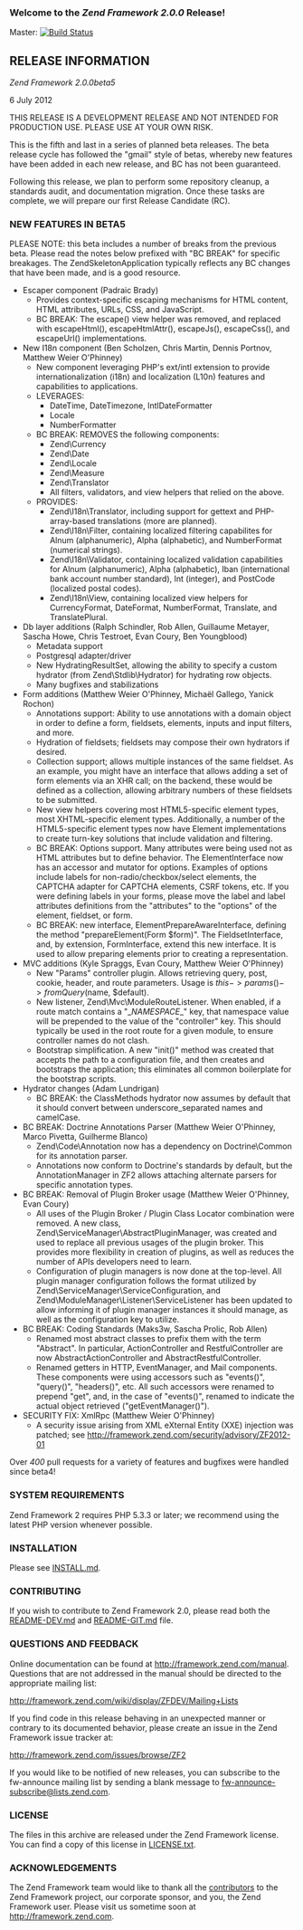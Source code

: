 ### Welcome to the *Zend Framework 2.0.0* Release!

Master: [![Build Status](https://secure.travis-ci.org/zendframework/zf2.png?branch=master)](http://travis-ci.org/zendframework/zf2)

## RELEASE INFORMATION

*Zend Framework 2.0.0beta5*

6 July 2012

THIS RELEASE IS A DEVELOPMENT RELEASE AND NOT INTENDED FOR PRODUCTION USE.
PLEASE USE AT YOUR OWN RISK.

This is the fifth and last in a series of planned beta releases. The
beta release cycle has followed the "gmail" style of betas, whereby new
features have been added in each new release, and BC has not been
guaranteed.

Following this release, we plan to perform some repository cleanup, a
standards audit, and documentation migration. Once these tasks are
complete, we will prepare our first Release Candidate (RC).

### NEW FEATURES IN BETA5

PLEASE NOTE: this beta includes a number of breaks from the previous
beta. Please read the notes below prefixed with "BC BREAK" for specific
breakages. The ZendSkeletonApplication typically reflects any BC changes
that have been made, and is a good resource.

 - Escaper component (Padraic Brady)
    - Provides context-specific escaping mechanisms for HTML content,
      HTML attributes, URLs, CSS, and JavaScript.
    - BC BREAK: The escape() view helper was removed, and replaced with
      escapeHtml(), escapeHtmlAttr(), escapeJs(), escapeCss(), and
      escapeUrl() implementations.
 - New I18n component (Ben Scholzen, Chris Martin, Dennis Portnov,
   Matthew Weier O'Phinney)
    - New component leveraging PHP's ext/intl extension to provide
      internationalization (i18n) and localization (L10n) features and
      capabilities to applications.
    - LEVERAGES:
        - DateTime, DateTimezone, IntlDateFormatter
        - Locale
        - NumberFormatter
    - BC BREAK: REMOVES the following components:
        - Zend\Currency
        - Zend\Date
        - Zend\Locale
        - Zend\Measure
        - Zend\Translator
        - All filters, validators, and view helpers that relied on the
          above.
    - PROVIDES:
        - Zend\I18n\Translator, including support for gettext and
          PHP-array-based translations (more are planned).
        - Zend\I18n\Filter, containing localized filtering capabilites
          for Alnum (alphanumeric), Alpha (alphabetic), and NumberFormat
          (numerical strings).
        - Zend\I18n\Validator, containing localized validation
          capabilities for Alnum (alphanumeric), Alpha (alphabetic),
          Iban (international bank account number standard), Int
          (integer), and PostCode (localized postal codes).
        - Zend\I18n\View, containing localized view helpers for
          CurrencyFormat, DateFormat, NumberFormat, Translate, and
          TranslatePlural.
 - Db layer additions (Ralph Schindler, Rob Allen, Guillaume Metayer,
   Sascha Howe, Chris Testroet, Evan Coury, Ben Youngblood)
    - Metadata support
    - Postgresql adapter/driver
    - New HydratingResultSet, allowing the ability to specify a custom
      hydrator (from Zend\Stdlib\Hydrator) for hydrating row objects.
    - Many bugfixes and stabilizations
 - Form additions (Matthew Weier O'Phinney, Michaël Gallego, Yanick Rochon)
    - Annotations support: Ability to use annotations with a domain
      object in order to define a form, fieldsets, elements, inputs and
      input filters, and more.
    - Hydration of fieldsets; fieldsets may compose their own hydrators
      if desired.
    - Collection support; allows multiple instances of the same
      fieldset. As an example, you might have an interface that
      allows adding a set of form elements via an XHR call; on the
      backend, these would be defined as a collection, allowing
      arbitrary numbers of these fieldsets to be submitted.
    - New view helpers covering most HTML5-specific element types, most
      XHTML-specific element types. Additionally, a number of the
      HTML5-specific element types now have Element implementations to
      create turn-key solutions that include validation and filtering.
    - BC BREAK: Options support. Many attributes were being used not as
      HTML attributes but to define behavior. The ElementInterface now
      has an accessor and mutator for options. Examples of options
      include labels for non-radio/checkbox/select elements, the CAPTCHA
      adapter for CAPTCHA elements, CSRF tokens, etc. If you were
      defining labels in your forms, please move the label and label
      attributes definitions from the "attributes" to the "options" of
      the element, fieldset, or form.
    - BC BREAK: new interface, ElementPrepareAwareInterface, defining
      the method "prepareElement(Form $form)". The FieldsetInterface,
      and, by extension, FormInterface, extend this new interface. It is
      used to allow preparing elements prior to creating a
      representation.
 - MVC additions (Kyle Spraggs, Evan Coury, Matthew Weier O'Phinney)
    - New "Params" controller plugin. Allows retrieving query, post,
      cookie, header, and route parameters. Usage is
      $this->params()->fromQuery($name, $default).
    - New listener, Zend\Mvc\ModuleRouteListener. When enabled, if a
      route match contains a "\__NAMESPACE__" key, that namespace value
      will be prepended to the value of the "controller" key. This
      should typically be used in the root route for a given module, to
      ensure controller names do not clash.
    - Bootstrap simplification. A new "init()" method was created that
      accepts the path to a configuration file, and then creates and
      bootstraps the application; this eliminates all common boilerplate
      for the bootstrap scripts.
 - Hydrator changes (Adam Lundrigan)
    - BC BREAK: the ClassMethods hydrator now assumes by default that
      it should convert between underscore_separated names and
      camelCase.
 - BC BREAK: Doctrine Annotations Parser (Matthew Weier O'Phinney, Marco
   Pivetta, Guilherme Blanco)
    - Zend\Code\Annotation now has a dependency on Doctrine\Common for
      its annotation parser.
    - Annotations now conform to Doctrine's standards by default, but
      the AnnotationManager in ZF2 allows attaching alternate parsers
      for specific annotation types.
 - BC BREAK: Removal of Plugin Broker usage (Matthew Weier O'Phinney,
   Evan Coury)
    - All uses of the Plugin Broker / Plugin Class Locator combination
      were removed. A new class, Zend\ServiceManager\AbstractPluginManager, 
      was created and used to replace all previous usages of the plugin
      broker. This provides more flexibility in creation of plugins, as
      well as reduces the number of APIs developers need to learn.
    - Configuration of plugin managers is now done at the top-level. All
      plugin manager configuration follows the format utilized by
      Zend\ServiceManager\ServiceConfiguration, and
      Zend\ModuleManager\Listener\ServiceListener has been updated to
      allow informing it of plugin manager instances it should manage,
      as well as the configuration key to utilize.
 - BC BREAK: Coding Standards (Maks3w, Sascha Prolic, Rob Allen)
    - Renamed most abstract classes to prefix them with the term
      "Abstract". In particular, ActionController and RestfulController
      are now AbstractActionController and AbstractRestfulController.
    - Renamed getters in HTTP, EventManager, and Mail components. These
      components were using accessors such as "events()", "query()",
      "headers()", etc. All such accessors were renamed to prepend
      "get", and, in the case of "events()", renamed to indicate the
      actual object retrieved ("getEventManager()"). 
 - SECURITY FIX: XmlRpc (Matthew Weier O'Phinney)
    - A security issue arising from XML eXternal Entity (XXE) injection
      was patched; see http://framework.zend.com/security/advisory/ZF2012-01

Over *400* pull requests for a variety of features and bugfixes were handled
since beta4!

### SYSTEM REQUIREMENTS

Zend Framework 2 requires PHP 5.3.3 or later; we recommend using the
latest PHP version whenever possible.

### INSTALLATION

Please see [INSTALL.md](INSTALL.md).

### CONTRIBUTING

If you wish to contribute to Zend Framework 2.0, please read both the
[README-DEV.md](README-DEV.md) and [README-GIT.md](README-GIT.md) file.

### QUESTIONS AND FEEDBACK

Online documentation can be found at http://framework.zend.com/manual.
Questions that are not addressed in the manual should be directed to the
appropriate mailing list:

http://framework.zend.com/wiki/display/ZFDEV/Mailing+Lists

If you find code in this release behaving in an unexpected manner or
contrary to its documented behavior, please create an issue in the Zend
Framework issue tracker at:

http://framework.zend.com/issues/browse/ZF2

If you would like to be notified of new releases, you can subscribe to
the fw-announce mailing list by sending a blank message to
<fw-announce-subscribe@lists.zend.com>.

### LICENSE

The files in this archive are released under the Zend Framework license.
You can find a copy of this license in [LICENSE.txt](LICENSE.txt).

### ACKNOWLEDGEMENTS

The Zend Framework team would like to thank all the [contributors](https://github.com/zendframework/zf2/contributors) to the Zend
Framework project, our corporate sponsor, and you, the Zend Framework user.
Please visit us sometime soon at http://framework.zend.com.
